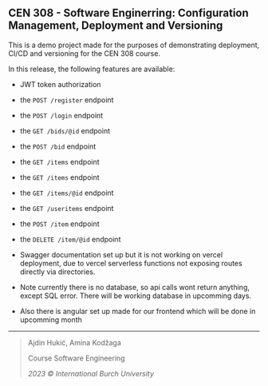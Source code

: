 ## CEN 308 - Software Enginerring: Configuration Management, Deployment and Versioning

This is a demo project made for the purposes of demonstrating deployment, CI/CD and versioning for the CEN 308 course.

In this release, the following features are available:
- JWT token authorization
- the `POST /register` endpoint
- the `POST /login` endpoint
- the `GET /bids/@id` endpoint 
- the `POST /bid` endpoint
- the `GET /items` endpoint 
- the `GET /items` endpoint 
- the `GET /items/@id` endpoint 
- the `GET /useritems` endpoint 
- the `POST /item` endpoint 
- the `DELETE /item/@id` endpoint 

- Swagger documentation set up but it is not working on vercel deployment, due to vercel serverless functions not exposing routes directly via directories.

- Note currently there is no database, so api calls wont return anything, except SQL error. There will be working database in upcomming days.

- Also there is angular set up made for our frontend which will be done in upcomming month

---
> Ajdin Hukić, Amina Kodžaga 
> 
> Course Software Engineering
> 
> *2023 © International Burch University*